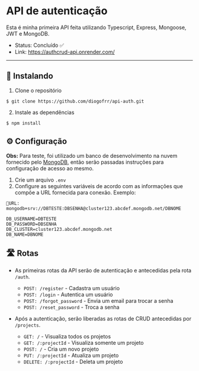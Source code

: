 # API de autenticação
Esta é minha primeira API feita utilizando Typescript, Express, Mongoose, JWT e MongoDB. 

* Status: Concluído ✅
* Link: https://authcrud-api.onrender.com/
---------------
## 🌟 Instalando
1) Clone o repositório
  ```
  $ git clone https://github.com/diogofrr/api-auth.git
  ```
2) Instale as dependências
  ```
  $ npm install
  ```

## ⚙ Configuração
__Obs:__ Para teste, foi utilizado um banco de desenvolvimento na nuvem fornecido pelo [MongoDB](https://www.mongodb.com/pt-br/cloud-database), então serão passadas instruções para configuração de acesso ao mesmo.

1)  Crie um arquivo `.env`
2)  Configure as seguintes variáveis de acordo com as informações que compõe a URL fornecida para conexão. Exemplo:

`🔗URL: mongodb+srv://DBTESTE:DBSENHA@cluster123.abcdef.mongodb.net/DBNOME`
  ```
  DB_USERNAME=DBTESTE
  DB_PASSWORD=DBSENHA
  DB_CLUSTER=cluster123.abcdef.mongodb.net
  DB_NAME=DBNOME
  ```

## 🛣 Rotas

* As primeiras rotas da API serão de autenticação e antecedidas pela rota `/auth`.
  * `POST: /register` - Cadastra um usuário
  * `POST: /login` - Autentica um usuário
  * `POST: /forgot_password` - Envia um email para trocar a senha
  * `POST: /reset_password` - Troca a senha
  
* Após a autenticação, serão liberadas as rotas de CRUD antecedidas por `/projects`.
  * `GET: /` - Visualiza todos os projetos
  * `GET: /:projectId` - Visualiza somente um projeto
  * `POST: /` - Cria um novo projeto
  * `PUT: /:projectId` - Atualiza um projeto
  * `DELETE: /:projectId` - Deleta um projeto
